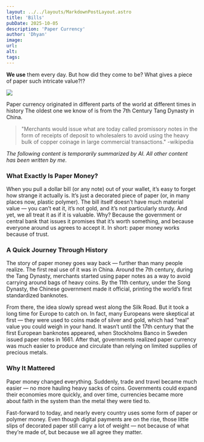```yaml
---
layout: ../../layouts/MarkdownPostLayout.astro
title: 'Bills'
pubDate: 2025-10-05
description: 'Paper Currency'
author: 'Dhyan'
image: 
url: 
alt:
tags:
---
```


**We use** them every day.
But how did they come to be?
What gives a piece of paper such intricate value?!?

![](https://render.fineartamerica.com/images/rendered/default/poster/8/3.5/break/images-medium-5/new-2009-series-one-hundred-us-dollar-bill-serge-averbukh.jpg)

Paper currency originated in different parts of the world at different times in history
The oldest one we know of is from the 7th Century Tang Dynasty in China.

>"Merchants would issue what are today called promissory notes in the form of receipts of deposit to wholesalers to avoid using the heavy bulk of copper coinage in large commercial transactions."
> -wikipedia

_The following content is temporarily summarized by AI. All other content has been written by me._


### What Exactly Is Paper Money?

When you pull a dollar bill (or any note) out of your wallet, it’s easy to forget how strange it actually is. It’s just a decorated piece of paper (or, in many places now, plastic polymer). The bill itself doesn’t have much material value — you can’t eat it, it’s not gold, and it’s not particularly sturdy. And yet, we all treat it as if it is valuable. Why? Because the government or central bank that issues it promises that it’s worth something, and because everyone around us agrees to accept it. In short: paper money works because of trust.

### A Quick Journey Through History

The story of paper money goes way back — further than many people realize. The first real use of it was in China. Around the 7th century, during the Tang Dynasty, merchants started using paper notes as a way to avoid carrying around bags of heavy coins. By the 11th century, under the Song Dynasty, the Chinese government made it official, printing the world’s first standardized banknotes.

From there, the idea slowly spread west along the Silk Road. But it took a long time for Europe to catch on. In fact, many Europeans were skeptical at first — they were used to coins made of silver and gold, which had “real” value you could weigh in your hand. It wasn’t until the 17th century that the first European banknotes appeared, when Stockholms Banco in Sweden issued paper notes in 1661. After that, governments realized paper currency was much easier to produce and circulate than relying on limited supplies of precious metals.

### Why It Mattered

Paper money changed everything. Suddenly, trade and travel became much easier — no more hauling heavy sacks of coins. Governments could expand their economies more quickly, and over time, currencies became more about faith in the system than the metal they were tied to.

Fast-forward to today, and nearly every country uses some form of paper or polymer money. Even though digital payments are on the rise, those little slips of decorated paper still carry a lot of weight — not because of what they’re made of, but because we all agree they matter.